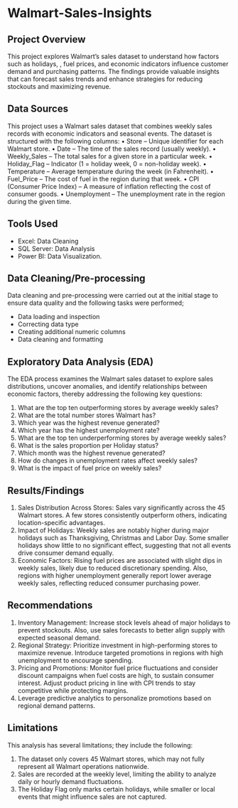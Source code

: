 # Walmart-Sales-Insights

## Project Overview
This project explores Walmart’s sales dataset to understand how factors such as holidays, , fuel prices, and economic indicators influence customer demand and purchasing patterns. The findings provide valuable insights that can forecast sales trends and enhance strategies for reducing stockouts and maximizing revenue.

## Data Sources
This project uses a Walmart sales dataset that combines weekly sales records with economic indicators and seasonal events. The dataset is structured with the following columns:
•	Store – Unique identifier for each Walmart store.
•	Date – The time of the sales record (usually weekly).
•	Weekly_Sales – The total sales for a given store in a particular week.
•	Holiday_Flag – Indicator (1 = holiday week, 0 = non-holiday week).
•	Temperature – Average temperature during the week (in Fahrenheit).
•	Fuel_Price – The cost of fuel in the region during that week.
•	CPI (Consumer Price Index) – A measure of inflation reflecting the cost of consumer goods.
•	Unemployment – The unemployment rate in the region during the given time.

## Tools Used
- Excel: Data Cleaning
- SQL Server: Data Analysis
- Power BI: Data Visualization.

## Data Cleaning/Pre-processing
Data cleaning and pre-processing were carried out at the initial stage to ensure data quality and the following tasks were performed;
- Data loading and inspection
- Correcting data type
- Creating additional numeric columns
- Data cleaning and formatting

## Exploratory Data Analysis (EDA)
The EDA process examines the Walmart sales dataset to explore sales distributions, uncover anomalies, and identify relationships between economic factors, thereby addressing the following key questions:
1. What are the top ten outperforming stores by average weekly sales?
2. What are the total number stores Walmart has?
3. Which year was the highest revenue generated?
4. Which year has the highest unemployment rate?
5. What are the top ten underperforming stores by average weekly sales?
6. What is the sales proportion per Holiday status?
7. Which month was the highest revenue generated?
8. How do changes in unemployment rates affect weekly sales?
9. What is the impact of fuel price on weekly sales?

## Results/Findings	
1.	Sales Distribution Across Stores: Sales vary significantly across the 45 Walmart stores. A few stores consistently outperform others, indicating location-specific advantages.
2.	Impact of Holidays: Weekly sales are notably higher during major holidays such as Thanksgiving, Christmas and Labor Day.  Some smaller holidays show little to no significant effect, suggesting that not all events drive consumer demand equally.
3.	Economic Factors: Rising fuel prices are associated with slight dips in weekly sales, likely due to reduced discretionary spending. Also, regions with higher unemployment generally report lower average weekly sales, reflecting reduced consumer purchasing power.

## Recommendations
1.	Inventory Management: Increase stock levels ahead of major holidays to prevent stockouts. Also, use sales forecasts to better align supply with expected seasonal demand.
2.	Regional Strategy: Prioritize investment in high-performing stores to maximize revenue. Introduce targeted promotions in regions with high unemployment to encourage spending.
3.	Pricing and Promotions: Monitor fuel price fluctuations and consider discount campaigns when fuel costs are high, to sustain consumer interest. Adjust product pricing in line with CPI trends to stay competitive while protecting margins.
4.	Leverage predictive analytics to personalize promotions based on regional demand patterns.

## Limitations
This analysis has several limitations; they include the following:
1.	The dataset only covers 45 Walmart stores, which may not fully represent all Walmart operations nationwide.
2.	Sales are recorded at the weekly level, limiting the ability to analyze daily or hourly demand fluctuations.
3.	The Holiday Flag only marks certain holidays, while smaller or local events that might influence sales are not captured.

